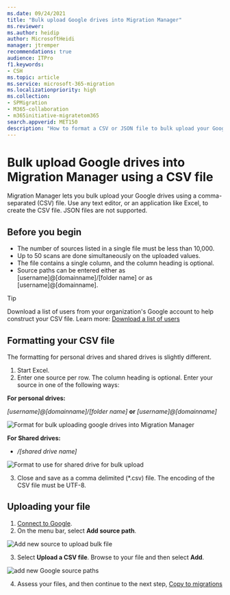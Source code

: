 ```yaml
---
ms.date: 09/24/2021
title: "Bulk upload Google drives into Migration Manager"
ms.reviewer: 
ms.author: heidip
author: MicrosoftHeidi
manager: jtremper
recommendations: true
audience: ITPro
f1.keywords:
- CSH
ms.topic: article
ms.service: microsoft-365-migration
ms.localizationpriority: high
ms.collection: 
- SPMigration
- M365-collaboration
- m365initiative-migratetom365
search.appverid: MET150
description: "How to format a CSV or JSON file to bulk upload your Google drives into Migration Manager."
---
```


# Bulk upload Google drives into Migration Manager using a CSV file 

Migration Manager lets you bulk upload your Google drives using a comma-separated (CSV) file. Use any text editor, or an application like Excel, to create the CSV file.  JSON files are not supported.

## Before you begin

- The number of sources listed in a single file must be less than 10,000.
- Up to 50 scans are done simultaneously on the uploaded values.
- The file contains a single column, and the column heading is optional.
- Source paths can be entered either as [username]@[domainname]/[folder name]  or as [username]@[domainname].

>[!Tip]
> Download a list of users from your organization's Google account to help construct your CSV file.  Learn more: [Download a list of users](https://support.google.com/a/answer/7348070?hl=en&fl=1)


## Formatting your CSV file

The formatting for personal drives and shared drives is slightly different.  

1. Start Excel. 
2. Enter one source per row.  The column heading is optional. Enter your source in one of the following ways: 

**For personal drives:**

*[username]@[domainname]/[folder name]*  **or** *[username]@[domainname]*

![Format for bulk uploading google drives into Migration Manager](media/mm-google-csv-format.png)

**For Shared drives:**

- */[shared drive name]*

![Format to use for shared drive for bulk upload](media/mm-google-csv-example.png)

3. Close and save as a comma delimited (*.csv) file. The encoding of the CSV file must be UTF-8.


## Uploading your file

1. [Connect to Google](mm-google-step1-connect.md).
2. On the menu bar, select **Add source path**.

  ![Add new source to upload bulk file](media/mm-upload-cloud-csv.png)


3. Select **Upload a CSV file**.  Browse to your file and then select **Add**.

![add new Google source paths](media/mm-google-add-source-paths.png)

4. Assess your files, and then continue to the next step, [Copy to migrations](mm-box-step3-copy-to-migrations.md)


 

    
